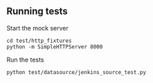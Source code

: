 
## Running tests

Start the mock server

    cd test/http_fixtures
    python -m SimpleHTTPServer 8000

Run the tests

    python test/datasource/jenkins_source_test.py
